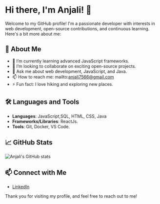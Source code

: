 # Hi there, I'm Anjali! 👋

Welcome to my GitHub profile! I'm a passionate developer with interests in web development, open-source contributions, and continuous learning. Here's a bit more about me:

## 🚀 About Me

- 🌱 I’m currently learning advanced JavaScript frameworks.
- 👯 I’m looking to collaborate on exciting open-source projects.
- 💬 Ask me about web development, JavaScript, and Java.
- 📫 How to reach me: mailto:anjali7566@gmail.com
- ⚡ Fun fact: I love hiking and exploring new places.

## 🛠️ Languages and Tools

- **Languages**: JavaScript,SQL, HTML, CSS, Java
- **Frameworks/Libraries**: ReactJs.
- **Tools**: Git, Docker, VS Code.

## 📈 GitHub Stats

![Anjali's GitHub stats](https://github-readme-stats.vercel.app/api?username=Anjali7566&show_icons=true&theme=radical)


## 📫 Connect with Me

- [LinkedIn](https://www.linkedin.com/in/anjali-kushwaha-a2a654286)

Thank you for visiting my profile, and feel free to reach out to me!

